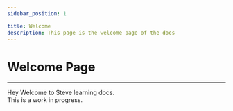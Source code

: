 ```yaml
---
sidebar_position: 1

title: Welcome
description: This page is the welcome page of the docs
---
```


# Welcome Page

---

Hey Welcome to Steve learning docs.  
This is a work in progress.
